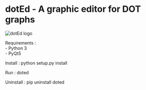 dotEd - A graphic editor for DOT graphs
========================================================
![dotEd logo](https://cloud.githubusercontent.com/assets/10775422/15577572/5d88e09e-235d-11e6-8c5b-8ac4f9ebaced.png)

Requirements :  
	- Python 3  
    - PyQt5

Install : python setup.py install

Run : doted 

Uninstall : pip uninstall doted
